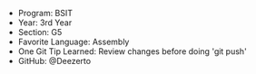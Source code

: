 - Program: BSIT
- Year: 3rd Year
- Section: G5
- Favorite Language: Assembly
- One Git Tip Learned: Review changes before doing 'git push'
- GitHub: @Deezerto